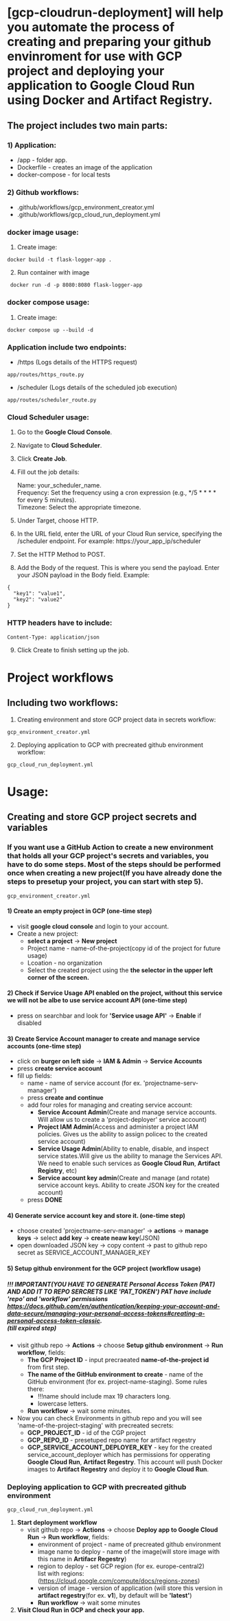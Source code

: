 # [gcp-cloudrun-deployment] will help you automate the process of creating and preparing your github envinroment for use with GCP project and deploying your application to Google Cloud Run using Docker and Artifact Registry.

## The project includes two main parts:
### 1) Application:
- /app - folder app.
- Dockerfile - creates an image of the application
- docker-compose - for local tests
### 2) Github workflows:
- .github/workflows/gcp_environment_creator.yml
- .github/workflows/gcp_cloud_run_deployment.yml

### docker image usage:
1) Create image:
```
docker build -t flask-logger-app .
```
2) Run container with image
```
 docker run -d -p 8080:8080 flask-logger-app
 ```

### docker compose usage:
1) Create image:
```
docker compose up --build -d
```

### Application include two endpoints:
- /https (Logs details of the HTTPS request)
```
app/routes/https_route.py
```
- /scheduler (Logs details of the scheduled job execution)
```
app/routes/scheduler_route.py
```

### Cloud Scheduler usage:

1) Go to the <strong>Google Cloud Console</strong>. <br>

2) Navigate to <strong>Cloud Scheduler</strong>. <br>

3) Click <strong>Create Job</strong>. <br>

4) Fill out the job details: <br>

    Name: your_scheduler_name. <br>
    Frequency: Set the frequency using a cron expression (e.g., */5 * * * * for every 5 minutes). <br>
    Timezone: Select the appropriate timezone.

5) Under Target, choose HTTP.

6) In the URL field, enter the URL of your Cloud Run service, specifying the /scheduler endpoint. For example: https://your_app_ip/scheduler <br>

7) Set the HTTP Method to POST.

8) Add the Body of the request. This is where you send the payload. Enter your JSON payload in the Body field. Example:
```
{
  "key1": "value1",
  "key2": "value2"
}
```
### HTTP headers have to include:
```
Content-Type: application/json
```
9) Click Create to finish setting up the job.


# Project workflows
## Including two workflows:
1) Creating environment and store GCP project data in secrets workflow:
```
gcp_environment_creator.yml
```
2) Deploying application to GCP with precreated github environment workflow:
```
gcp_cloud_run_deployment.yml
```

# Usage:
## Creating and store GCP project secrets and variables
### If you want use a GitHub Action to create a new environment that holds all your GCP project's secrets and variables, you have to do some steps. Most of the steps should be performed once when creating a new project(If you have already done the steps to presetup your project, you can start with step 5).
```
gcp_environment_creator.yml
```
#### 1) Create an empty project in GCP (one-time step)
   - visit <strong>google cloud console</strong> and login to your account.
   - Create a new project: </br> 
        - <strong>select a project</strong> -> <strong>New project</strong>
        - Project name - name-of-the-project(copy id of the project for future usage)
        - Lcoation - no organization
        - Select the created project using the <strong>the selector in the upper left corner of the screen.</strong>
#### 2) Check if Service Usage API enabled on the project, without this service we will not be albe to use service account API (one-time step)
   - press on searchbar and look for <strong>'Service usage API'</strong> -> <strong>Enable</strong> if disabled
#### 3) Create Service Account manager to create and manage service accounts (one-time step)
   - click on <strong>burger on left side</strong> -> <strong>IAM & Admin</strong> -> <strong>Service Accounts</strong>
   - press <strong>create service account</strong>
   - fill up fields:
     - name - name of service account (for ex. 'projectname-serv-manager')
     - press <strong>create and continue</strong>
     - add four roles for managing and creating service account:
       - <strong>Service Account Admin</strong>(Create and manage service accounts. Will allow us to create a 'project-deployer' service account)
       - <strong>Project IAM Admin</strong>(Access and administer a project IAM policies. Gives us the ability to assign policec to the created service account)
       - <strong>Service Usage Admin</strong>(Ability to enable, disable, and inspect service states.Will give us the ability to manage the Services API. We need to enable such services as <strong>Google Cloud Run</strong>, <strong>Artifact Registry</strong>, etc)
       - <strong>Service account key admin</strong>(Create and manage (and rotate) service account keys. Ability to create JSON key for the created account)
     - press <strong>DONE</strong>
#### 4) Generate service account key and store it. (one-time step)
   - choose created 'projectname-serv-manager' -> <strong>actions</strong> -> <strong>manage keys</strong> -> select <strong>add key</strong> -> <strong>create neaw key</strong>(JSON)
   - open downloaded JSON key -> copy content -> past to github repo secret as SERVICE_ACCOUNT_MANAGER_KEY
#### 5) Setup github environment for the GCP project (workflow usage)
##### !!! IMPORTANT(YOU HAVE TO GENERATE Personal Access Token (PAT) AND ADD IT TO REPO SERCRETS LIKE 'PAT_TOKEN') PAT have include 'repo' and 'workflow' permissions<br> https://docs.github.com/en/authentication/keeping-your-account-and-data-secure/managing-your-personal-access-tokens#creating-a-personal-access-token-classic. <br> (till expired step)
   - visit github repo -> <strong>Actions</strong> -> choose <strong>Setup github environment</strong> -> <strong>Run workflow</strong>, fields:
     - <strong>The GCP Project ID</strong> - input precraeated <strong>name-of-the-project id</strong> from first step.
     - <strong>The name of the GitHub environment to create</strong> - name of the GitHub environment (for ex. project-name-staging). Some rules there:
       - !!!name should include max 19 characters long.
       - lowercase letters.
      - <strong>Run workflow</strong> -> wait some minutes.
   - Now you can check Environments in github repo and you will see 'name-of-the-project-staging' with precreated secrets:
        - <strong>GCP_PROJECT_ID</strong> - id of the CGP project
        - <strong>GCP_REPO_ID</strong> - presetuped repo name for artifact regestry
        - <strong>GCP_SERVICE_ACCOUNT_DEPLOYER_KEY</strong> - key for the created service_account_deployer which has permissions for opperating <strong>Google Cloud Run</strong>, <strong>Artifact Regestry</strong>. This account will push Docker images to <strong>Artifact Regestry</strong> and deploy it to <strong>Google Cloud Run</strong>. <br>
### Deploying application to GCP with precreated github environment
```
gcp_cloud_run_deployment.yml
```
1) <strong>Start deployment workflow</strong>
   - visit github repo -> <strong>Actions</strong> -> choose <strong>Deploy app to Google Cloud Run</strong> -> <strong>Run workflow</strong>, fields:
     - environment of project - name of precreated github environment
     - image name to deploy - name of the image(will store image with this name in <strong>Artifacr Regestry</strong>)
     - region to deploy - set GCP region (for ex. europe-central2)<br> list with regions:<br>(https://cloud.google.com/compute/docs/regions-zones)
     - version of image - version of application (will store this version in <strong>artifact regestry</strong>(for ex. <strong>v1</strong>), by default will be <strong>'latest'</strong>)
     - <strong>Run workflow</strong> -> wait some minutes
2) <strong>Visit Cloud Run in GCP and check your app.</strong>